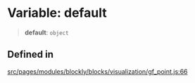 # Variable: default

> **default**: `object`

## Defined in

[src/pages/modules/blockly/blocks/visualization/gf_point.js:66](https://github.com/DhyeyMavani2003/r-blocks/blob/7e7320f10e8cdef37355f89e9ab53b89acb97f36/src/pages/modules/blockly/blocks/visualization/gf_point.js#L66)
